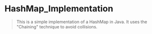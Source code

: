 # HashMap_Implementation

> This is a simple implementation of a HashMap in Java. It uses the "Chaining" technique to avoid collisions. 